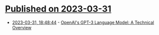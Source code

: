 # [Published on 2023-03-31](index.md)

* [2023-03-31, 18:48:44](https://lobste.rs/s/mhwbum/openai_s_gpt_3_language_model_technical) - [OpenAI's GPT-3 Language Model: A Technical Overview](https://lambdalabs.com/blog/demystifying-gpt-3)
